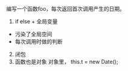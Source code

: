 编写一个函数foo，每次返回首次调用产生的日期。

1. if else + 全局变量
 - 污染了全局空间
 - 每次调用时做的判断

2. 闭包
3. 函数也是对象
    对象里， this.t = new Date();